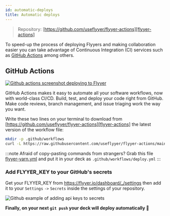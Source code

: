 ```yaml
---
id: automatic-deploys
title: Automatic deploys
---
```


[flyyer-actions]: https://github.com/useflyyer/flyyer-actions

> Repository: [https://github.com/useflyyer/flyyer-actions][flyyer-actions]

To speed-up the process of deploying Flyyers and making collaboration easier you can take advantage of Continuous Integration (CI) services such as [GitHub Actions](#github-actions) among others.

## GitHub Actions

[![Github actions screenshot deploying to Flyyer](https://github.com/useflyyer/flyyer-actions/raw/main/assets/result.png)](https://github.com/useflyyer/flyyer-deck-docs/actions)

GitHub Actions makes it easy to automate all your software workflows, now with world-class CI/CD. Build, test, and deploy your code right from GitHub. Make code reviews, branch management, and issue triaging work the way you want.

Write these two lines on your terminal to download from [https://github.com/useflyyer/flyyer-actions][flyyer-actions] the latest version of the workflow file:

```bash title="Terminal.app"
mkdir -p .github/workflows
curl -L https://raw.githubusercontent.com/useflyyer/flyyer-actions/main/workflow-templates/flyyer-yarn.yml --output .github/workflows/deploy.yml
```

:::note
Afraid of copy-pasting commands from strangers?
Grab this file [flyyer-yarn.yml](https://raw.githubusercontent.com/useflyyer/flyyer-actions/main/workflow-templates/flyyer-yarn.yml) and put it in your deck as `.github/workflows/deploy.yml`
:::

### Add FLYYER_KEY to your GitHub's secrets

Get your FLYYER_KEY from https://flyyer.io/dashboard/_/settings then add it to your `Settings` `->` `Secrets` inside the settings of your repository.

![Github example of adding api keys to secrets](https://github.com/useflyyer/flyyer-actions/raw/main/assets/settings-secrets.png)

**Finally, on your next `git push` your deck will deploy automatically 🎉**
